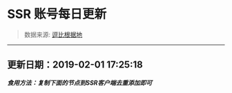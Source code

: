 # SSR 账号每日更新 
> 数据来源: [逗比根据地](https://doub.io/sszhfx/) 
----------------------------------------------
## 更新日期：2019-02-01 17:25:18 
***食用方法：复制下面的节点到SSR客户端去重添加即可***

 
